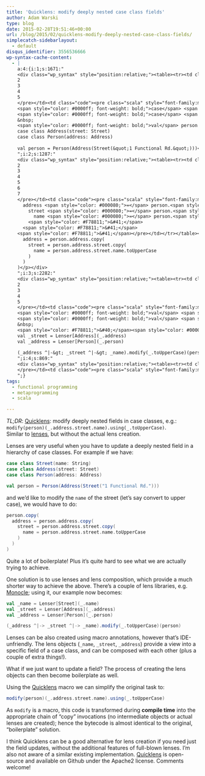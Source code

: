 ```yaml
---
title: 'Quicklens: modify deeply nested case class fields'
author: Adam Warski
type: blog
date: 2015-02-28T19:51:46+00:00
url: /blog/2015/02/quicklens-modify-deeply-nested-case-class-fields/
simplecatch-sidebarlayout:
  - default
disqus_identifier: 3556536666
wp-syntax-cache-content:
  - |
    a:4:{i:1;s:1671:"
    <div class="wp_syntax" style="position:relative;"><table><tr><td class="line_numbers"><pre>1
    2
    3
    4
    5
    </pre></td><td class="code"><pre class="scala" style="font-family:monospace;"><span style="color: #0000ff; font-weight: bold;">case</span> <span style="color: #0000ff; font-weight: bold;">class</span> Street<span style="color: #F78811;">&#40;</span>name<span style="color: #000080;">:</span> String<span style="color: #F78811;">&#41;</span>
    <span style="color: #0000ff; font-weight: bold;">case</span> <span style="color: #0000ff; font-weight: bold;">class</span> Address<span style="color: #F78811;">&#40;</span>street<span style="color: #000080;">:</span> Street<span style="color: #F78811;">&#41;</span>
    <span style="color: #0000ff; font-weight: bold;">case</span> <span style="color: #0000ff; font-weight: bold;">class</span> Person<span style="color: #F78811;">&#40;</span>address<span style="color: #000080;">:</span> Address<span style="color: #F78811;">&#41;</span>
    &nbsp;
    <span style="color: #0000ff; font-weight: bold;">val</span> person <span style="color: #000080;">=</span> Person<span style="color: #F78811;">&#40;</span>Address<span style="color: #F78811;">&#40;</span>Street<span style="color: #F78811;">&#40;</span><span style="color: #6666FF;">&quot;1 Functional Rd.&quot;</span><span style="color: #F78811;">&#41;</span><span style="color: #F78811;">&#41;</span><span style="color: #F78811;">&#41;</span></pre></td></tr></table><p class="theCode" style="display:none;">case class Street(name: String)
    case class Address(street: Street)
    case class Person(address: Address)
    
    val person = Person(Address(Street(&quot;1 Functional Rd.&quot;)))</p></div>
    ";i:2;s:1287:"
    <div class="wp_syntax" style="position:relative;"><table><tr><td class="line_numbers"><pre>1
    2
    3
    4
    5
    6
    7
    </pre></td><td class="code"><pre class="scala" style="font-family:monospace;">person.<span style="color: #000000;">copy</span><span style="color: #F78811;">&#40;</span>
      address <span style="color: #000080;">=</span> person.<span style="color: #000000;">address</span>.<span style="color: #000000;">copy</span><span style="color: #F78811;">&#40;</span>
        street <span style="color: #000080;">=</span> person.<span style="color: #000000;">address</span>.<span style="color: #000000;">street</span>.<span style="color: #000000;">copy</span><span style="color: #F78811;">&#40;</span>
          name <span style="color: #000080;">=</span> person.<span style="color: #000000;">address</span>.<span style="color: #000000;">street</span>.<span style="color: #000000;">name</span>.<span style="color: #000000;">toUpperCase</span>
        <span style="color: #F78811;">&#41;</span>
      <span style="color: #F78811;">&#41;</span>
    <span style="color: #F78811;">&#41;</span></pre></td></tr></table><p class="theCode" style="display:none;">person.copy(
      address = person.address.copy(
        street = person.address.street.copy(
          name = person.address.street.name.toUpperCase
        )
      )
    )</p></div>
    ";i:3;s:2282:"
    <div class="wp_syntax" style="position:relative;"><table><tr><td class="line_numbers"><pre>1
    2
    3
    4
    5
    </pre></td><td class="code"><pre class="scala" style="font-family:monospace;"><span style="color: #0000ff; font-weight: bold;">val</span> <span style="color: #000080;">_</span>name <span style="color: #000080;">=</span> Lenser<span style="color: #F78811;">&#91;</span>Street<span style="color: #F78811;">&#93;</span><span style="color: #F78811;">&#40;</span><span style="color: #000080;">_</span>.<span style="color: #000000;">name</span><span style="color: #F78811;">&#41;</span>
    <span style="color: #0000ff; font-weight: bold;">val</span> <span style="color: #000080;">_</span>street <span style="color: #000080;">=</span> Lenser<span style="color: #F78811;">&#91;</span>Address<span style="color: #F78811;">&#93;</span><span style="color: #F78811;">&#40;</span><span style="color: #000080;">_</span>.<span style="color: #000000;">address</span><span style="color: #F78811;">&#41;</span>
    <span style="color: #0000ff; font-weight: bold;">val</span> <span style="color: #000080;">_</span>address <span style="color: #000080;">=</span> Lenser<span style="color: #F78811;">&#91;</span>Person<span style="color: #F78811;">&#93;</span><span style="color: #F78811;">&#40;</span><span style="color: #000080;">_</span>.<span style="color: #000000;">person</span><span style="color: #F78811;">&#41;</span>
    &nbsp;
    <span style="color: #F78811;">&#40;</span><span style="color: #000080;">_</span>address ^|-<span style="color: #000080;">&gt;</span> <span style="color: #000080;">_</span>street ^|-<span style="color: #000080;">&gt;</span> <span style="color: #000080;">_</span>name<span style="color: #F78811;">&#41;</span>.<span style="color: #000000;">modify</span><span style="color: #F78811;">&#40;</span><span style="color: #000080;">_</span>.<span style="color: #000000;">toUpperCase</span><span style="color: #F78811;">&#41;</span><span style="color: #F78811;">&#40;</span>person<span style="color: #F78811;">&#41;</span></pre></td></tr></table><p class="theCode" style="display:none;">val _name = Lenser[Street](_.name)
    val _street = Lenser[Address](_.address)
    val _address = Lenser[Person](_.person)
    
    (_address ^|-&gt; _street ^|-&gt; _name).modify(_.toUpperCase)(person)</p></div>
    ";i:4;s:869:"
    <div class="wp_syntax" style="position:relative;"><table><tr><td class="line_numbers"><pre>1
    </pre></td><td class="code"><pre class="scala" style="font-family:monospace;">modify<span style="color: #F78811;">&#40;</span>person<span style="color: #F78811;">&#41;</span><span style="color: #F78811;">&#40;</span><span style="color: #000080;">_</span>.<span style="color: #000000;">address</span>.<span style="color: #000000;">street</span>.<span style="color: #000000;">name</span><span style="color: #F78811;">&#41;</span>.<span style="color: #000000;">using</span><span style="color: #F78811;">&#40;</span><span style="color: #000080;">_</span>.<span style="color: #000000;">toUpperCase</span><span style="color: #F78811;">&#41;</span></pre></td></tr></table><p class="theCode" style="display:none;">modify(person)(_.address.street.name).using(_.toUpperCase)</p></div>
    ";}
tags:
  - functional programming
  - metaprogramming
  - scala

---
```

_TL;DR_: [Quicklens][1]: modify deeply nested fields in case classes, e.g.:  
`modify(person)(_.address.street.name).using(_.toUpperCase)`.  
Similar to [lenses][2], but without the actual lens creation.

Lenses are very useful when you have to update a deeply nested field in a hierarchy of case classes. For example if we have:
```scala
case class Street(name: String)
case class Address(street: Street)
case class Person(address: Address)

val person = Person(Address(Street("1 Functional Rd.")))
```

and we’d like to modify the `name` of the street (let’s say convert to upper case), we would have to do:
```scala
person.copy(
  address = person.address.copy(
    street = person.address.street.copy(
      name = person.address.street.name.toUpperCase
    )
  )
)
```

Quite a lot of boilerplate! Plus it’s quite hard to see what we are actually trying to achieve.

One solution is to use lenses and lens composition, which provide a much shorter way to achieve the above. There’s a couple of lens libraries, e.g. [Monocle][3]; using it, our example now becomes:
```scala
val _name = Lenser[Street](_.name)
val _street = Lenser[Address](_.address)
val _address = Lenser[Person](_.person)

(_address ^|-> _street ^|-> _name).modify(_.toUpperCase)(person)
```

Lenses can be also created using macro annotations, however that’s IDE-unfriendly. The lens objects (`_name`, `_street`, `_address`) provide a view into a specific field of a case class, and can be composed with each other (plus a couple of extra things!).

What if we just want to update a field? The process of creating the lens objects can then become boilerplate as well.

Using the [Quicklens][1] macro we can simplify the original task to:
```scala
modify(person)(_.address.street.name).using(_.toUpperCase)
```

As `modify` is a macro, this code is transformed during **compile time** into the appropriate chain of &#8220;copy&#8221; invocations (no intermediate objects or actual lenses are created); hence the bytecode is almost identical to the original, &#8220;boilerplate&#8221; solution.

I think Quicklens can be a good alternative for lens creation if you need just the field updates, without the additional features of full-blown lenses. I’m also not aware of a similar existing implementation. [Quicklens][1] is open-source and available on Github under the Apache2 license. Comments welcome!

 [1]: https://github.com/adamw/quicklens
 [2]: http://eed3si9n.com/learning-scalaz/Lens.html
 [3]: https://github.com/julien-truffaut/Monocle
